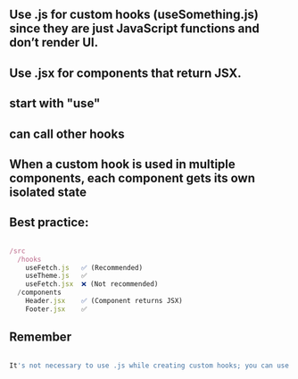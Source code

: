 ## Use .js for custom hooks (useSomething.js) since they are just JavaScript functions and don’t render UI.

## Use .jsx for components that return JSX.

## start with "use"

## can call other hooks

## When a custom hook is used in multiple components, each component gets its own isolated state

## Best practice:

```javascript

/src
  /hooks
    useFetch.js   ✅ (Recommended)
    useTheme.js   ✅
    useFetch.jsx  ❌ (Not recommended)
  /components
    Header.jsx    ✅ (Component returns JSX)
    Footer.jsx    ✅


```

## Remember

```javascript

It's not necessary to use .js while creating custom hooks; you can use .jsx as well. However, the convention is to use .js (or .ts if using TypeScript) because custom hooks typically do not return JSX—they return values, functions, or state.


```

